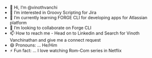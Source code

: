 - 👋 Hi, I’m @vinothvanchi
- 👀 I’m interested in Groovy Scripting for Jira
- 🌱 I’m currently learning FORGE CLI for developing apps for Atlassian platform
- 💞️ I’m looking to collaborate on Forge CLI
- 📫 How to reach me - Head on to Linkedin and Search for Vinoth Vanchinathan and give me a connect request
- 😄 Pronouns: ... He/Him
- ⚡ Fun fact: ... I love watching Rom-Com series in Netflix 

<!---
vinothvanchi/vinothvanchi is a ✨ special ✨ repository because its `README.md` (this file) appears on your GitHub profile.
You can click the Preview link to take a look at your changes.
--->
